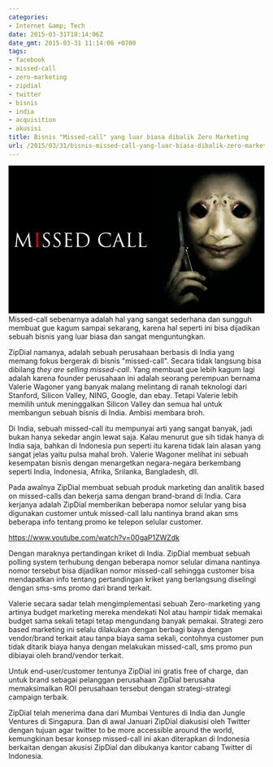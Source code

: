 ```yaml
---
categories:
- Internet &amp; Tech
date: 2015-03-31T18:14:06Z
date_gmt: 2015-03-31 11:14:06 +0700
tags:
- facebook
- missed-call
- zero-marketing
- zipdial
- twitter
- bisnis
- india
- acquisition
- akusisi
title: Bisnis "Missed-call" yang luar biasa dibalik Zero Marketing
url: /2015/03/31/bisnis-missed-call-yang-luar-biasa-dibalik-zero-marketing/
---
```


[![One-Missed-Call-Review-Logo1](/images/One-Missed-Call-Review-Logo1.jpg)](/images/One-Missed-Call-Review-Logo1.jpg) Missed-call sebenarnya adalah hal yang sangat sederhana dan sungguh membuat gue kagum sampai sekarang, karena hal seperti ini bisa dijadikan sebuah bisnis yang luar biasa dan sangat menguntungkan.

ZipDial namanya, adalah sebuah perusahaan berbasis di India yang memang fokus bergerak di bisnis "missed-call". Secara tidak langsung bisa dibilang _they are selling missed-call_. Yang membuat gue lebih kagum lagi adalah karena founder perusahaan ini adalah seorang perempuan bernama Valerie Wagoner yang banyak malang melintang di ranah teknologi dari Stanford, Silicon Valley, NING, Google, dan ebay. Tetapi Valerie lebih memilih untuk meninggalkan Silicon Valley dan semua hal untuk membangun sebuah bisnis di India. Ambisi membara broh.

Di India, sebuah missed-call itu mempunyai arti yang sangat banyak, jadi bukan hanya sekedar angin lewat saja. Kalau menurut gue sih tidak hanya di India saja, bahkan di Indonesia pun seperti itu karena tidak lain alasan yang sangat jelas yaitu pulsa mahal broh. Valerie Wagoner melihat ini sebuah kesempatan bisnis dengan menargetkan negara-negara berkembang seperti India, Indonesia, Afrika, Srilanka, Bangladesh, dll.

Pada awalnya ZipDial membuat sebuah produk marketing dan analitik based on missed-calls dan bekerja sama dengan brand-brand di India. Cara kerjanya adalah ZipDial memberikan beberapa nomor selular yang bisa digunakan customer untuk missed-call lalu nantinya brand akan sms beberapa info tentang promo ke telepon selular customer.

https://www.youtube.com/watch?v=00gaP1ZWZdk

Dengan maraknya pertandingan kriket di India. ZipDial membuat sebuah polling system terhubung dengan beberapa nomor selular dimana nantinya nomor tersebut bisa dijadikan nomor missed-call sehingga customer bisa mendapatkan info tentang pertandingan kriket yang berlangsung diselingi dengan sms-sms promo dari brand terkait.

Valerie secara sadar telah mengimplementasi sebuah Zero-marketing yang artinya budget marketing mereka mendekati Nol atau hampir tidak memakai budget sama sekali tetapi tetap mengundang banyak pemakai. Strategi zero based marketing ini selalu dilakukan dengan berbagi biaya dengan vendor/brand terkait atau tanpa biaya sama sekali, contohnya customer pun tidak ditarik biaya hanya dengan melakukan missed-call, sms promo pun dibiayai oleh brand/vendor terkait.

Untuk end-user/customer tentunya ZipDial ini gratis free of charge, dan untuk brand sebagai pelanggan perusahaan ZipDial berusaha memaksimalkan ROI perusahaan tersebut dengan strategi-strategi campaign terbaik.

ZipDial telah menerima dana dari Mumbai Ventures di India dan Jungle Ventures di Singapura. Dan di awal Januari ZipDial diakusisi oleh Twitter dengan tujuan agar twitter to be more accessible around the world, kemungkinan besar konsep missed-call ini akan diterapkan di Indonesia berkaitan dengan akusisi ZipDial dan dibukanya kantor cabang Twitter di Indonesia.